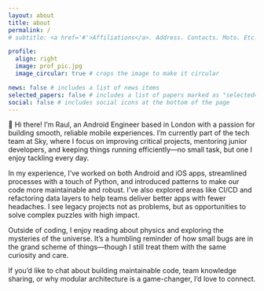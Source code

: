 ```yaml
---
layout: about
title: about
permalink: /
# subtitle: <a href='#'>Affiliations</a>. Address. Contacts. Moto. Etc.

profile:
  align: right
  image: prof_pic.jpg
  image_circular: true # crops the image to make it circular

news: false # includes a list of news items
selected_papers: false # includes a list of papers marked as "selected={true}"
social: false # includes social icons at the bottom of the page
---
```


👋 Hi there! I’m Raul, an Android Engineer based in London with a passion for building smooth, reliable mobile experiences. I’m currently part of the tech team at Sky, where I focus on improving critical projects, mentoring junior developers, and keeping things running efficiently—no small task, but one I enjoy tackling every day.

In my experience, I’ve worked on both Android and iOS apps, streamlined processes with a touch of Python, and introduced patterns to make our code more maintainable and robust. I’ve also explored areas like CI/CD and refactoring data layers to help teams deliver better apps with fewer headaches. I see legacy projects not as problems, but as opportunities to solve complex puzzles with high impact.

Outside of coding, I enjoy reading about physics and exploring the mysteries of the universe. It’s a humbling reminder of how small bugs are in the grand scheme of things—though I still treat them with the same curiosity and care.

If you’d like to chat about building maintainable code, team knowledge sharing, or why modular architecture is a game-changer, I’d love to connect.

<!--
Write your biography here. Tell the world about yourself. Link to your favorite [subreddit](http://reddit.com). You can put a picture in, too. The code is already in, just name your picture `prof_pic.jpg` and put it in the `img/` folder.

Put your address / P.O. box / other info right below your picture. You can also disable any of these elements by editing `profile` property of the YAML header of your `_pages/about.md`. Edit `_bibliography/papers.bib` and Jekyll will render your [publications page](/al-folio/publications/) automatically.

Link to your social media connections, too. This theme is set up to use [Font Awesome icons](https://fontawesome.com/) and [Academicons](https://jpswalsh.github.io/academicons/), like the ones below. Add your Facebook, Twitter, LinkedIn, Google Scholar, or just disable all of them. -->
